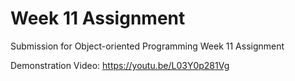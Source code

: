 # Week 11 Assignment 
Submission for Object-oriented Programming Week 11 Assignment

Demonstration Video: https://youtu.be/L03Y0p281Vg

